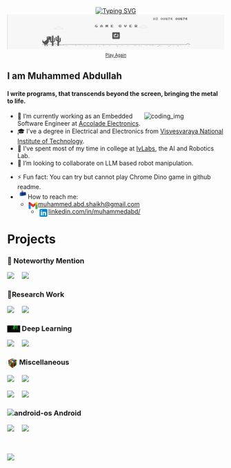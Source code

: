 <div align="center"><a href="https://git.io/typing-svg"><img src="https://readme-typing-svg.demolab.com?font=Shadows+Into+Light&size=30&duration=2000&pause=1000&center=true&random=true&width=435&lines=Bonjour+%F0%9F%91%8B;Hola+%F0%9F%91%8B;Hello%2C+There+%F0%9F%91%8B" alt="Typing SVG" /></a></div>

<div align="center">
  <a href="https://abd-01.github.io/mQnWbEvRcTxYzU/" target="_blank">
    <img src="dino2.png" alt="" width="100%" height="70%">
  </a>
  <a href="https://abd-01.github.io/mQnWbEvRcTxYzU/" target="_blank"><small><small>Play Again</small></small></a>
</div>


## I am Muhammed Abdullah
#### I write programs, that transcends beyond the screen, bringing the metal to life.

<!--  
Where code meets circuits, and software dances with hardware – because the thrill of programming is best felt when it moves beyond the screen. 

Writing code that resonates with hardware, because true magic happens when software and circuits harmonize.

Coding with a passion for hardware – because great software extends beyond the screen.
-->


<img align="right" alt="coding_img" width="37%" src="https://media.giphy.com/media/RbDKaczqWovIugyJmW/giphy.gif">

- 🔭 I’m currently working as an Embedded Software Engineer at [Accolade Electronics](https://accoladeelectronics.com/).
- 🎓 I’ve a degree in Electrical and Electronics from [Visvesvaraya National Institute of Technology](https://en.wikipedia.org/wiki/Visvesvaraya_National_Institute_of_Technology_Nagpur).
- 🤝 I’ve spent most of my time in college at [IvLabs](https://www.ivlabs.in/), the AI and Robotics Lab.
- 🤖 I’m looking to collaborate on LLM based robot manipulation.
<!-- - 🤔 I’m looking for help with MS application for Fall-25. -->
- ⚡ Fun fact: You can try but cannot play Chrome Dino game in github readme.
- <img src="letterbox.gif" width="20"/>  How to reach me: 
  - <a target="_blank" href="mailto:muhammed.abd.shaikh@gmail.com"><img align="left" alt="Gmail" width="24px" src="gmail.svg" />muhammed.abd.shaikh@gmail.com</a>
  - <a target="_blank" href="https://www.linkedin.com/in/muhammedabd/"><img align="left" alt="Gmail" width="24px" src="linkedin.svg" />linkedin.com/in/muhammedabd/</a>


<!-- 2. - 🌱 I’m currently learning RTOS, CAN  -->
<!-- - 💬 Ask me about  -->

# Projects
### 🚀 Noteworthy Mention
<div width="100%" align="left">
<a href="https://github.com/IvLabs/Face-Unlock"><img src="https://github-readme-stats.vercel.app/api/pin/?username=IvLabs&repo=Face-Unlock&theme=transparent" /></a>&emsp;
<a href="https://github.com/IvLabs/resources"><img src="https://github-readme-stats.vercel.app/api/pin/?username=IvLabs&repo=resources&theme=transparent" /></a>
</div>

### 🔬Research Work
<div width="100%" align="left">
<a href="https://github.com/IvLabs/os-nsmt/"><img src="https://github-readme-stats.vercel.app/api/pin/?username=IvLabs&repo=os-nsmt&theme=transparent" /></a>&emsp;
<a href="https://github.com/ABD-01/Coreset"><img src="https://github-readme-stats.vercel.app/api/pin/?username=ABD-01&repo=Coreset&theme=transparent" /></a>
</div>

### <img align="center" alt="Neo" width="30"  src="Neo.gif"/> Deep Learning
<div width="100%" align="left">
<a href="https://github.com/ABD-01/MNIST"><img src="https://github-readme-stats.vercel.app/api/pin/?username=ABD-01&repo=MNIST&theme=transparent" /></a>&emsp;
<a href="https://github.com/ABD-01/Siamese-NN"><img src="https://github-readme-stats.vercel.app/api/pin/?username=ABD-01&repo=Siamese-NN&theme=transparent" /></a>
</div>

### <img align="center" alt="RubiksCube" width="24" src="RubiksCube.png"/> Miscellaneous
<div width="100%" align="left">
<a href="https://abd-01.github.io/Flask-Protobuf/"><img src="https://github-readme-stats.vercel.app/api/pin/?username=ABD-01&repo=Flask-Protobuf&theme=transparent" /></a>&emsp;
<a href="https://github.com/ABD-01/ros_pid"><img src="https://github-readme-stats.vercel.app/api/pin/?username=ABD-01&repo=ros_pid&theme=transparent" /></a>
</div>
<br>
<div width="100%" align="left">
<a href="https://github.com/ABD-01/log-analysis"><img src="https://github-readme-stats.vercel.app/api/pin/?username=ABD-01&repo=log-analysis&theme=transparent" /></a>&emsp;
<a href="https://github.com/ABD-01/py2048"><img src="https://github-readme-stats.vercel.app/api/pin/?username=ABD-01&repo=py2048&theme=transparent" /></a>
</div>

### <img width="24" src="https://img.icons8.com/color/24/android-os.png" alt="android-os"/> Android
<div width="100%" align="left">
<a href="https://github.com/ABD-01/Android-Speech-Controlled-Assistance"><img src="https://github-readme-stats.vercel.app/api/pin/?username=ABD-01&repo=Android-Speech-Controlled-Assistance&theme=transparent" /></a>&emsp;
<a href="https://github.com/ABD-01/Color-Reflex-Android-Studio-Project"><img src="https://github-readme-stats.vercel.app/api/pin/?username=ABD-01&repo=Color-Reflex-Android-Studio-Project&theme=transparent" /></a>
</div>

<br><br>
![](https://komarev.com/ghpvc/?username=ABD-01)
